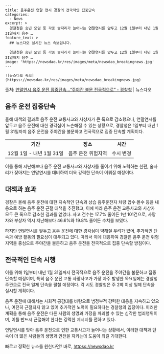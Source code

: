     ---
    title: 음주운전 연말 연시 경찰의 전국적인 집중단속
    categories:
      - News
    excerpt: >
      경찰청은 송년 모임 등 각종 술자리가 늘어나는 연말연시를 앞두고 12월 1일부터 내년 1월 31일까지 음주 …
    feature_text: >
      ## 뉴스다오 실시간 뉴스 속보입니다.
    
      경찰청은 송년 모임 등 각종 술자리가 늘어나는 연말연시를 앞두고 12월 1일부터 내년 1월 31일까지 음주 …
    image: 'https://newsdao.kr/res/images/meta/newsdao_breakingnews.jpg'
    ---
    
    ![뉴스다오 속보](httpss://newsdao.kr/res/images/meta/newsdao_breakingnews.jpg)

<p>출처: <a href="httpss://newsdao.kr/2709" rel="dofollow">연말연시 음주 운전 집중단속…“주야간 불문 전국적으로” - 경찰청</a> | 뉴스다오</p>

<h2 data-ke-size="size26">음주 운전 집중단속</h2>
<p data-ke-size="size16">올해 대책의 결과로 음주 운전 교통사고와 사상자가 큰 폭으로 감소했으나, 연말연시를 앞두고 음주 운전에 대한 경각심이 느슨해질 수 있는 상황으로, 경찰청은 1일부터 내년 1월 31일까지 음주 운전을 주야간을 불문하고 전국적으로 집중 단속할 계획이다.</p>

<table>
  <tr>
    <td style="text-align: center; height: 17px;"><b>기간</b></td>
    <td style="text-align: center; height: 17px;"><b>장소</b></td>
    <td style="text-align: center; height: 17px;"><b>시간</b></td>
  </tr>
  <tr>
    <td style="text-align: center; height: 17px;">12월 1일 - 내년 1월 31일</td>
    <td style="text-align: center; height: 17px;">음주 운전 위험지역</td>
    <td style="text-align: center; height: 17px;">수시 변경</td>
  </tr>
</table>

<p data-ke-size="size16">이를 통해 지난해보다 음주 운전 교통사고와 사상자를 줄이기 위해 노력하는 한편, 술자리가 잦아지는 연말연시를 대비하여 더욱 강력한 단속이 이뤄질 예정이다.</p>

<h2 data-ke-size="size26">대책과 효과</h2>
<p data-ke-size="size16">경찰은 올해 음주 운전에 대한 지속적인 단속과 상습 음주운전자 차량 압수·몰수 등을 내용으로 하는 음주 운전 근절 대책을 추진했고, 이에 따라 음주 운전 교통사고와 사상자 모두 큰 폭으로 감소한 결과를 얻었다. 사고 건수는 17.7% 줄어든 1만 101건으로, 사망자와 부상자 역시 지난해보다 46.6%와 19.8% 줄어든 수치를 보였다.</p>

<p data-ke-size="size16">하지만 연말연시를 앞두고 음주 운전에 대한 경각심이 약해질 우려가 있어, 추가적인 단속과 예방 활동의 필요성이 대두되고 있다. 따라서 이에 대응하여 경찰은 음주 운전 위험지역을 중심으로 주야간을 불문하고 음주 운전을 전국적으로 집중 단속할 방침이다.</p>

<h2 data-ke-size="size26">전국적인 단속 시행</h2>
<p data-ke-size="size16">이를 위해 1일부터 내년 1월 31일까지 전국적으로 음주 운전을 주야간을 불문하고 집중 단속할 예정이며, 특히 음주 운전 교통 사망사고가 가장 자주 발생한 목요일에는 경찰청 주관으로 전국 일제 단속을 펼칠 예정이다. 각 시도 경찰청은 주 2회 이상 일제 단속을 실시할 계획이다.</p>

<p data-ke-size="size16">음주 운전에 대해서는 사회적 공감대를 바탕으로 범정부적 강력한 대응을 지속하고 있으나, 여전히 근절되지 않고 있어 추가적인 노력이 필요하다는 경찰청의 입장이다. 이러한 계획을 통해 음주 운전은 다른 사람의 생명과 가정을 파괴할 수 있는 심각한 범죄행위이며, 이를 반드시 근절해야 한다는 강력한 메시지를 전하고 있다.</p>

<p data-ke-size="size16">연말연시를 맞아 음주 운전으로 인한 교통사고가 늘어나는 상황에서, 이러한 대책과 단속이 더 많은 사람들의 생명과 안전을 지키는데 도움이 되길 기대한다.</p>
 

빠르고 정확한 뉴스를 원한다면? 바로, <a href="httpss://newsdao.kr" rel="dofollow">httpss://newsdao.kr</a>


    